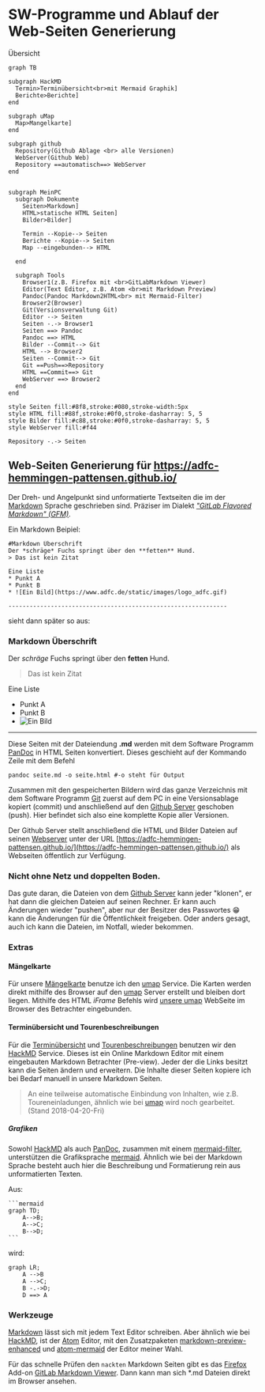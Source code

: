 # SW-Programme und Ablauf der Web-Seiten Generierung

Übersicht

~~~{.mermaid format=png width=1200 loc=mermaidimg}
graph TB

subgraph HackMD
  Termin>Terminübersicht<br>mit Mermaid Graphik]
  Berichte>Berichte]
end

subgraph uMap
  Map>Mangelkarte]
end

subgraph github
  Repository(Github Ablage <br> alle Versionen)
  WebServer(Github Web)
  Repository ==automatisch==> WebServer
end


subgraph MeinPC
  subgraph Dokumente
    Seiten>Markdown]
    HTML>statische HTML Seiten]
    Bilder>Bilder]

    Termin --Kopie--> Seiten
    Berichte --Kopie--> Seiten
    Map --eingebunden--> HTML

  end

  subgraph Tools
    Browser1(z.B. Firefox mit <br>GitLabMarkdown Viewer)
    Editor(Text Editor, z.B. Atom <br>mit Markdown Preview)
    Pandoc(Pandoc Markdown2HTML<br> mit Mermaid-Filter)
    Browser2(Browser)
    Git(Versionsverwaltung Git)
    Editor --> Seiten
    Seiten -.-> Browser1
    Seiten ==> Pandoc
    Pandoc ==> HTML
    Bilder --Commit--> Git
    HTML --> Browser2
    Seiten --Commit--> Git
    Git ==Push==>Repository
    HTML ==Commit==> Git
    WebServer ==> Browser2
  end
end

style Seiten fill:#8f8,stroke:#080,stroke-width:5px
style HTML fill:#88f,stroke:#0f0,stroke-dasharray: 5, 5
style Bilder fill:#c88,stroke:#0f0,stroke-dasharray: 5, 5
style WebServer fill:#f44

Repository -.-> Seiten
~~~

## Web-Seiten Generierung für https://adfc-hemmingen-pattensen.github.io/

Der Dreh- und Angelpunkt sind unformatierte Textseiten die im der [Markdown](https://daringfireball.net/projects/markdown/) Sprache geschrieben sind. Präziser im Dialekt *["GitLab Flavored Markdown" (GFM)](https://docs.gitlab.com/ee/user/markdown.html)*.

Ein Markdown Beipiel:
```
#Markdown Überschrift
Der *schräge* Fuchs springt über den **fetten** Hund.
> Das ist kein Zitat

Eine Liste
* Punkt A
* Punkt B
* ![Ein Bild](https://www.adfc.de/static/images/logo_adfc.gif)

--------------------------------------------------------------
```
sieht dann später so aus:

### Markdown Überschrift

Der *schräge* Fuchs springt über den **fetten** Hund.

> Das ist kein Zitat

Eine Liste

* Punkt A
* Punkt B
* ![Ein Bild](https://adfc-hannover.de/wp-content/themes/scivi-wp-adfc2010-26b06da/gfx/logo_adfc.gif)

----

Diese Seiten mit der Dateiendung **.md** werden mit dem Software Programm [PanDoc](https://pandoc.org/) in HTML Seiten konvertiert. Dieses geschieht auf der Kommando Zeile mit dem Befehl

    pandoc seite.md -o seite.html #-o steht für Output

Zusammen mit den gespeicherten Bildern wird das ganze Verzeichnis mit dem Software Programm [Git](https://git-scm.com/) zuerst auf dem PC in eine Versionsablage kopiert (commit) und anschließend auf den [Github Server](https://github.com/adfc-hemmingen-pattensen/adfc-hemmingen-pattensen.github.io) geschoben (push). Hier befindet sich also eine komplette Kopie aller Versionen.

Der Github Server stellt anschließend die HTML und Bilder Dateien auf seinen [Webserver](https://adfc-hemmingen-pattensen.github.io/) unter der URL [https://adfc-hemmingen-pattensen.github.io/](https://adfc-hemmingen-pattensen.github.io/) als Webseiten öffentlich zur Verfügung.

### Nicht ohne Netz und doppelten Boden.
Das gute daran, die Dateien von dem [Github Server](https://github.com/adfc-hemmingen-pattensen/adfc-hemmingen-pattensen.github.io) kann jeder "klonen", er hat dann die gleichen Dateien auf seinen Rechner. Er kann auch Änderungen wieder "pushen", aber nur der Besitzer des Passwortes 😁 kann die Änderungen für die Öffentlichkeit freigeben. Oder anders gesagt, auch ich kann die Dateien, im Notfall, wieder bekommen.

### Extras

#### Mängelkarte
Für unsere [Mängelkarte](https://adfc-hemmingen-pattensen.github.io/MaengelHemPat.html) benutze ich den [umap](https://umap.openstreetmap.fr/de/) Service. Die Karten werden direkt mithilfe des Browser auf den [umap](https://umap.openstreetmap.fr/de/) Server erstellt und bleiben dort liegen. Mithilfe des HTML *iFrame* Befehls wird [unsere umap](http://umap.openstreetmap.fr/de/map/untitled-map_84202?scaleControl=false&miniMap=false&scrollWheelZoom=false&zoomControl=true&allowEdit=false&moreControl=true&datalayersControl=true&onLoadPanel=undefined&captionBar=false#12/52.25/9.77) WebSeite im Browser des Betrachter eingebunden.

#### Terminübersicht und Tourenbeschreibungen
Für die [Terminübersicht](https://hackmd.io/U-6kWHTpRAyp9glY_QNyKg?both#) und [Tourenbeschreibungen](https://hackmd.io/7JqXva29Si2VjOouL6VJxQ?both#) benutzen wir den [HackMD](https://hackmd.io/) Service. Dieses ist ein Online Markdown Editor mit einem eingebauten Markdown Betrachter (Pre-view). Jeder der die Links besitzt kann die Seiten ändern und erweitern. Die Inhalte dieser Seiten kopiere ich bei Bedarf manuell in unsere Markdown Seiten.

> An eine teilweise automatische Einbindung von Inhalten, wie z.B. Toureneinladungen, ähnlich wie bei [umap](https://umap.openstreetmap.fr/de/) wird noch gearbeitet. (Stand 2018-04-20-Fri)

##### Grafiken
Sowohl [HackMD](https://hackmd.io/) als auch [PanDoc](https://pandoc.org/), zusammen mit einem  [mermaid-filter](https://github.com/raghur/mermaid-filter), unterstützen die Grafiksprache [mermaid](https://mermaidjs.github.io/). Ähnlich wie bei der Markdown Sprache besteht auch hier die Beschreibung und Formatierung rein aus unformatierten Texten.

Aus:

    ```mermaid
    graph TD;
        A-->B;
        A-->C;
        B-->D;
    ```
wird:

```{.mermaid format=svg width=100}
graph LR;
    A -->B
    A -->C;
    B -.->D;
    D ==> A
```

### Werkzeuge
[Markdown](https://daringfireball.net/projects/markdown/) lässt sich mit jedem Text Editor schreiben. Aber ähnlich wie bei [HackMD](https://hackmd.io/), ist der [Atom](https://atom.io/) Editor, mit den Zusatzpaketen [markdown-preview-enhanced](https://atom.io/packages/markdown-preview-enhanced) und [atom-mermaid](https://atom.io/packages/atom-mermaid) der Editor meiner Wahl.

Für das schnelle Prüfen den `nackten` Markdown Seiten gibt es das [Firefox](https://www.mozilla.org/en-US/firefox/new/) Add-on  [GitLab Markdown Viewer](https://github.com/painyeph/GitLabMarkdownViewer). Dann kann man sich \*.md  Dateien direkt im Browser ansehen.

